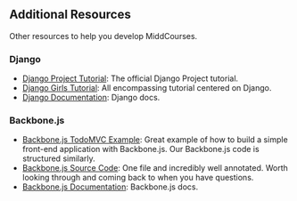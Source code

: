 ## Additional Resources

Other resources to help you develop MiddCourses.

### Django

- [Django Project Tutorial](https://docs.djangoproject.com/en/1.8/intro/): The official Django Project tutorial.
- [Django Girls Tutorial](http://tutorial.djangogirls.org/en/): All encompassing tutorial centered on Django.
- [Django Documentation](https://docs.djangoproject.com/en/1.8/): Django docs.

### Backbone.js

- [Backbone.js TodoMVC Example](https://github.com/tastejs/todomvc/tree/gh-pages/examples/backbone): Great example of how to build a simple front-end application with Backbone.js. Our Backbone.js code is structured similarly.
- [Backbone.js Source Code](http://backbonejs.org/docs/backbone.html): One file and incredibly well annotated. Worth looking through and coming back to when you have questions.
- [Backbone.js Documentation](http://backbonejs.org/): Backbone.js docs.
